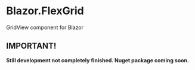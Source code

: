 # Blazor.FlexGrid
GridView component for Blazor

## IMPORTANT!
**Still development not completely finished. Nuget package coming soon.** 
